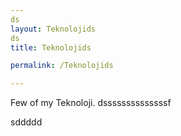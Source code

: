 ```yaml
---
ds
layout: Teknolojids
ds
title: Teknolojids

permalink: /Teknolojids

---
```

Few of my Teknoloji.
dssssssssssssssf






sddddd

